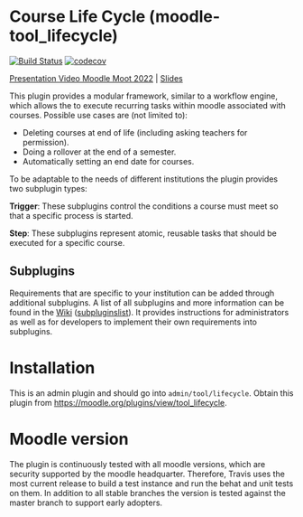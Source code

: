 # Course Life Cycle (moodle-tool_lifecycle)

[![Build Status](https://travis-ci.org/learnweb/moodle-tool_lifecycle.svg?branch=master)](https://travis-ci.org/learnweb/moodle-tool_lifecycle)
[![codecov](https://codecov.io/gh/learnweb/moodle-tool_lifecycle/branch/master/graph/badge.svg)](https://codecov.io/gh/learnweb/moodle-tool_lifecycle)

[Presentation Video Moodle Moot 2022](https://www.youtube.com/watch?v=7IduhrBMve4) | 
[Slides](https://moodle.academy/pluginfile.php/42164/mod_data/content/2470/04-9-Finally_%20Deleting%20Courses%20Automatically.pdf)

This plugin provides a modular framework, similar to a workflow engine, which allows the to execute recurring tasks within moodle associated with courses. 
Possible use cases are (not limited to):
   - Deleting courses at end of life (including asking teachers for permission).
   - Doing a rollover at the end of a semester.
   - Automatically setting an end date for courses.
   
To be adaptable to the needs of different institutions the plugin provides two subplugin types:

**Trigger**: These subplugins control the conditions a course must meet so that a specific process is started.

**Step**: These subplugins represent atomic, reusable tasks that should be executed for a specific course.

## Subplugins
Requirements that are specific to your institution can be added through additional subplugins.
A list of all subplugins and more information can be found in the [Wiki](https://github.com/learnweb/moodle-tool_lifecycle/wiki) ([subpluginslist](https://github.com/learnweb/moodle-tool_lifecycle/wiki/List-of-Installed-Subplugins)).
It provides instructions for administrators as well as for developers to implement their own requirements into subplugins.

Installation
============
This is an admin plugin and should go into ``admin/tool/lifecycle``.
Obtain this plugin from https://moodle.org/plugins/view/tool_lifecycle.

Moodle version
==============
The plugin is continuously tested with all moodle versions, which are security supported by the moodle headquarter.
Therefore, Travis uses the most current release to build a test instance and run the behat and unit tests on them.
In addition to all stable branches the version is tested against the master branch to support early adopters.
